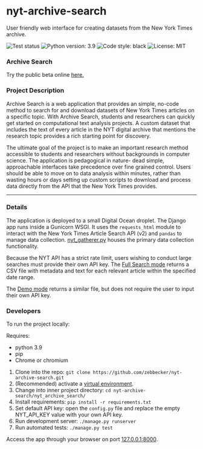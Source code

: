 # nyt-archive-search
User friendly web interface for creating datasets from the New York Times archive. 

![Test status](https://github.com/zebbecker/nyt-archive-search/workflows/Django%20CI/badge.svg)
![Python version: 3.9](https://img.shields.io/badge/python-3.9-blue)
![Code style: black](https://img.shields.io/badge/code%20style-black-black)
![License: MIT](https://img.shields.io/badge/license-MIT-brightgreen)

### Archive Search 

Try the public beta online [here.](https://www.zebbecker.com/gatherer/)

### Project Description

Archive Search is a web application that provides an simple, no-code method to search for and download datasets of New York Times articles on a specific topic. With Archive Search, students and researchers can quickly get started on computational text analysis projects. A custom dataset that includes the text of every article in the NYT digital archive that mentions the research topic provides a rich starting point for discovery. 

The ultimate goal of the project is to make an important research method accessible to students and researchers without backgrounds in computer science. The application is pedagogical in nature- dead simple, approachable interfaces take precedence over fine grained control. Users should be able to move on to data analysis within minutes, rather than wasting hours or days setting up custom scripts to download and process data directly from the API that the New York Times provides. 

-----

### Details 

The application is deployed to a small Digital Ocean droplet. The Django app runs inside a Gunicorn WSGI. It uses the ```requests_html``` module to interact with the New York Times Article Search API (v2) and ```pandas``` to manage data collection. [nyt_gatherer.py](https://github.com/zebbecker/nyt-archive-search/blob/main/nyt_archive_search/gatherer/nyt_gatherer.py) houses the primary data collection functionality. 

Because the NYT API has a strict rate limit, users wishing to conduct large searches must provide their own API key. The [Full Search mode](http://zebbecker.com/gatherer/search/) returns a CSV file with metadata and text for each relevant article within the specified date range. 

The [Demo mode](http://zebbecker.com/gatherer/demo/) returns a similar file, but does not require the user to input their own API key. 

### Developers

To run the project locally: 

  Requires: 
   - python 3.9 
   - pip
   - Chrome or chromium
    
1. Clone into the repo: 
```git clone https://github.com/zebbecker/nyt-archive-search.git```
2. (Recommended) activate a [virtual environment](https://docs.python-guide.org/dev/virtualenvs/).
3. Change into inner project directory: ```cd nyt-archive-search/nyt_archive_search/```
4. Install requirements: 
```pip install -r requirements.txt```
5. Set default API key: open the ```config.py``` file and replace the empty NYT_API_KEY value with your own API key. 
6. Run development server: ```./manage.py runserver```
7. Run automated tests: ```./manage.py test```

Access the app through your browser on port [127.0.0.1:8000](http://127.0.0.1:8000/). 

